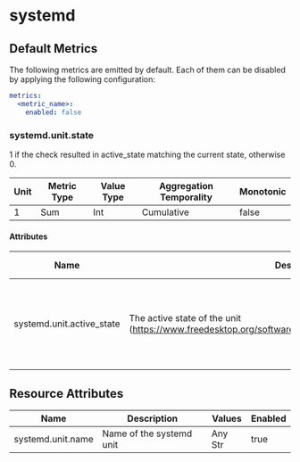 [comment]: <> (Code generated by mdatagen. DO NOT EDIT.)

# systemd

## Default Metrics

The following metrics are emitted by default. Each of them can be disabled by applying the following configuration:

```yaml
metrics:
  <metric_name>:
    enabled: false
```

### systemd.unit.state

1 if the check resulted in active_state matching the current state, otherwise 0.

| Unit | Metric Type | Value Type | Aggregation Temporality | Monotonic |
| ---- | ----------- | ---------- | ----------------------- | --------- |
| 1 | Sum | Int | Cumulative | false |

#### Attributes

| Name | Description | Values | Requirement Level |
| ---- | ----------- | ------ | -------- |
| systemd.unit.active_state | The active state of the unit (https://www.freedesktop.org/software/systemd/man/latest/systemd.html#Units) | Str: ``active``, ``reloading``, ``inactive``, ``failed``, ``activating``, ``deactivating``, ``maintenance``, ``refreshing`` | Recommended |

## Resource Attributes

| Name | Description | Values | Enabled |
| ---- | ----------- | ------ | ------- |
| systemd.unit.name | Name of the systemd unit | Any Str | true |
